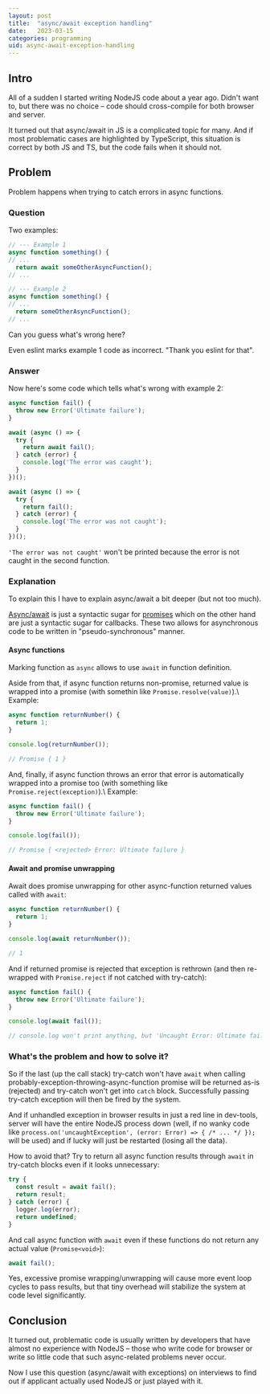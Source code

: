 ```yaml
---
layout: post
title:  "async/await exception handling"
date:   2023-03-15
categories: programming
uid: async-await-exception-handling
---
```


## Intro
All of a sudden I started writing NodeJS code about a year ago. Didn't want to, but there was no choice – code should cross-compile for both browser and server.

It turned out that async/await in JS is a complicated topic for many. And if most problematic cases are highlighted by TypeScript, this situation is correct by both JS and TS, but the code fails when it should not.

## Problem
Problem happens when trying to catch errors in async functions.

### Question
Two examples:
```js
// --- Example 1
async function something() {
// ...
  return await someOtherAsyncFunction();
// ...
```
```js
// --- Example 2
async function something() {
// ...
  return someOtherAsyncFunction();
// ...
```
Can you guess what's wrong here?

Even eslint marks example 1 code as incorrect. "Thank you eslint for that".

### Answer
Now here's some code which tells what's wrong with example 2:
```js
async function fail() {
  throw new Error('Ultimate failure');
}

await (async () => {
  try {
    return await fail();
  } catch (error) {
    console.log('The error was caught');
  }
})();

await (async () => {
  try {
    return fail();
  } catch (error) {
    console.log('The error was not caught');
  }
})();
```
`'The error was not caught'` won't be printed because the error is not caught in the second function.

### Explanation
To explain this I have to explain async/await a bit deeper (but not too much).

[Async/await](https://developer.mozilla.org/en-US/docs/Web/JavaScript/Reference/Statements/async_function) is just a syntactic sugar for [promises](https://developer.mozilla.org/en-US/docs/Web/JavaScript/Reference/Global_Objects/Promise) which on the other hand are just a syntactic sugar for callbacks. These two allows for asynchronous code to be written in "pseudo-synchronous" manner.

#### Async functions
Marking function as `async` allows to use `await` in function definition.

Aside from that, if async function returns non-promise, returned value is wrapped into a promise (with somethin like `Promise.resolve(value)`).\\
Example:
```js
async function returnNumber() {
  return 1;
}

console.log(returnNumber());

// Promise { 1 }
```

And, finally, if async function throws an error that error is automatically wrapped into a promise too (with something like `Promise.reject(exception)`).\\
Example:
```js
async function fail() {
  throw new Error('Ultimate failure');
}

console.log(fail());

// Promise { <rejected> Error: Ultimate failure }
```

#### Await and promise unwrapping
Await does promise unwrapping for other async-function returned values called with `await`:
```js
async function returnNumber() {
  return 1;
}

console.log(await returnNumber());

// 1
```

And if returned promise is rejected that exception is rethrown (and then re-wrapped with `Promise.reject` if not catched with try-catch):
```js
async function fail() {
  throw new Error('Ultimate failure');
}

console.log(await fail());

// console.log won't print anything, but 'Uncaught Error: Ultimate failure' will be displayed
```

### What's the problem and how to solve it?
So if the last (up the call stack) try-catch won't have `await` when calling probably-exception-throwing-async-function promise will be returned as-is (rejected) and try-catch won't get into `catch` block. Successfully passing try-catch exception will then be fired by the system.

And if unhandled exception in browser results in just a red line in dev-tools, server will have the entire NodeJS process down (well, if no wanky code like `process.on('uncaughtException', (error: Error) => { /* ... */ });` will be used) and if lucky will just be restarted (losing all the data).

How to avoid that? Try to return all async function results through `await` in try-catch blocks even if it looks unnecessary:
```js
try {
  const result = await fail();
  return result;
} catch (error) {
  logger.log(error);
  return undefined;
}

```
And call async function with `await` even if these functions do not return any actual value (`Promise<void>`):
```js
await fail();
```

Yes, excessive promise wrapping/unwrapping will cause more event loop cycles to pass results, but that tiny overhead will stabilize the system at code level significantly.

## Conclusion
It turned out, problematic code is usually written by developers that have almost no experience with NodeJS – those who write code for browser or write so little code that such async-related problems never occur.

Now I use this question (async/await with exceptions) on interviews to find out if applicant actually used NodeJS or just played with it.
